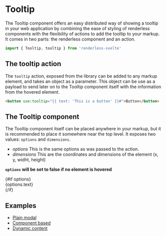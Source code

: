 # Tooltip

The Tooltip component offers an easy distributed way of showing a tooltip in your web application by combining the ease of styling of renderless components with the flexibility of actions to add the tooltip to your markup.  It comes in two parts: the renderless component and an action.

```js
import { Tooltip, tooltip } from 'renderless-svelte'
```

## The tooltip action

The `tooltip` action, exposed from the library can be added to any markup element, and takes an object as a parameter. This object can be use as a payload to send later on to the Tooltip component itself with the information from the hovered element.

```html
<button use:tooltip="{{ text: 'This is a button' }}#">Button</button>
```

## The Tooltip component

The Tooltip component itself can be placed anywhere in your markup, but it is recommended to place it somewhere near the top level.  It exposes two values: `options` and `dimensions`.

- _options_ This is the same options as was passed to the action.
- _dimensions_ This are the coordinates and dimensions of the element (x, y, widht, height)

**`options` will be set to false if no element is hovered**

<Tooltip let:options let:dimensions>
	{#if options}
		<div class="tooltip" style="left: {dimensions.x}px; top: {dimensions.y}px;">
			<span>{options.text}</span>
		</div>
	{/if}
</Tooltip>

## Examples

* [Plain modal](https://www.renderless-svelte.dev/components/modal/example-plain)
* [Component based](https://www.renderless-svelte.dev/components/modal/example-component)
* [Dynamic content](https://www.renderless-svelte.dev/components/modal/example-dynamic)
